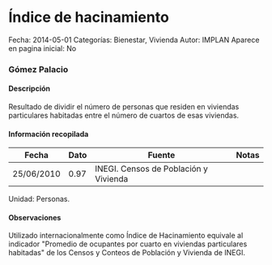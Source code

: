 Índice de hacinamiento
=====

Fecha: 2014-05-01
Categorías: Bienestar, Vivienda
Autor: IMPLAN
Aparece en pagina inicial: No

### Gómez Palacio

#### Descripción

Resultado de dividir el número de personas que residen en viviendas particulares habitadas entre el número de cuartos de esas viviendas.

<!-- break -->

#### Información recopilada

<table class="table table-hover table-bordered matriz">
  <thead>
    <tr><th>Fecha</th><th>Dato</th><th>Fuente</th><th>Notas</th></tr>
  </thead>
  <tbody>
    <tr><td class="centrado">25/06/2010</td><td class="derecha">0.97</td><td>INEGI. Censos de Población y Vivienda</td><td></td></tr>
  </tbody>
</table>

Unidad: Personas.

#### Observaciones

Utilizado internacionalmente como Índice de Hacinamiento equivale al indicador "Promedio de ocupantes por cuarto en viviendas particulares habitadas" de los Censos y Conteos de Población y Vivienda de INEGI.
